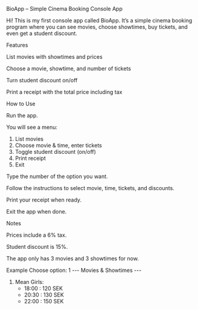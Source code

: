 BioApp – Simple Cinema Booking Console App

Hi! This is my first console app called BioApp. It’s a simple cinema booking program where you can see movies, choose showtimes, buy tickets, and even get a student discount.

Features

List movies with showtimes and prices

Choose a movie, showtime, and number of tickets

Turn student discount on/off

Print a receipt with the total price including tax

How to Use

Run the app.

You will see a menu:

1. List movies
2. Choose movie & time, enter tickets
3. Toggle student discount (on/off)
4. Print receipt
5. Exit


Type the number of the option you want.

Follow the instructions to select movie, time, tickets, and discounts.

Print your receipt when ready.

Exit the app when done.

Notes

Prices include a 6% tax.

Student discount is 15%.

The app only has 3 movies and 3 showtimes for now.

Example
Choose option: 1
--- Movies & Showtimes ---
1. Mean Girls:
   - 18:00 : 120 SEK
   - 20:30 : 130 SEK
   - 22:00 : 150 SEK
